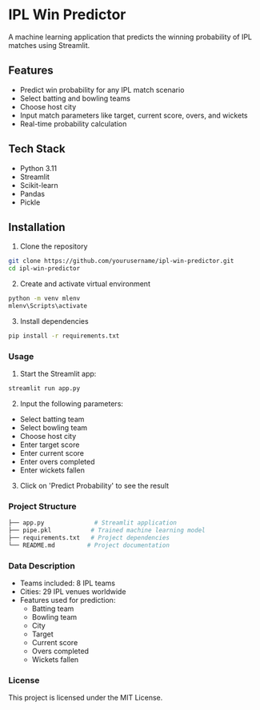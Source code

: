 # IPL Win Predictor

A machine learning application that predicts the winning probability of IPL matches using Streamlit.

## Features

- Predict win probability for any IPL match scenario
- Select batting and bowling teams
- Choose host city
- Input match parameters like target, current score, overs, and wickets
- Real-time probability calculation

## Tech Stack

- Python 3.11
- Streamlit
- Scikit-learn
- Pandas
- Pickle

## Installation

1. Clone the repository
```bash
git clone https://github.com/yourusername/ipl-win-predictor.git
cd ipl-win-predictor
```

2. Create and activate virtual environment

```bash
python -m venv mlenv
mlenv\Scripts\activate
```

3. Install dependencies
```bash
pip install -r requirements.txt
```

### Usage
1. Start the Streamlit app:
```bash
streamlit run app.py
```

2. Input the following parameters:

* Select batting team
* Select bowling team
* Choose host city
* Enter target score
* Enter current score
* Enter overs completed
* Enter wickets fallen

3. Click on 'Predict Probability' to see the result

### Project Structure
```bash 
├── app.py              # Streamlit application
├── pipe.pkl           # Trained machine learning model
├── requirements.txt   # Project dependencies
└── README.md         # Project documentation
```

### Data Description
* Teams included: 8 IPL teams
* Cities: 29 IPL venues worldwide
* Features used for prediction:
    * Batting team
    * Bowling team
    * City
    * Target
    * Current score
    * Overs completed
    * Wickets fallen

### License

This project is licensed under the MIT License.